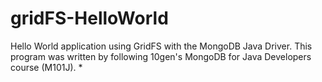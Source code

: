 gridFS-HelloWorld
=================

Hello World application using GridFS with the MongoDB Java Driver.  This program was written by following 10gen's MongoDB for Java Developers course (M101J).  *
